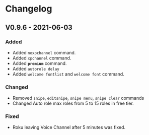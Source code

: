 # Changelog

## V0.9.6 - 2021-06-03

### Added

*  Added `noxpchannel` command. 
*  Added `xpchannel` command.
*  Added **`premium`** command. 
*  Added `autorole delay`
*  Added `welcome fontlist` and `welcome font` command.

### Changed

* Removed `snipe`, `editsnipe`, `snipe menu`, `snipe clear` commands
* Changed Auto role max roles from 5 to 15 roles in free tier.

### Fixed

* Roku leaving Voice Channel after 5 minutes was fixed.



